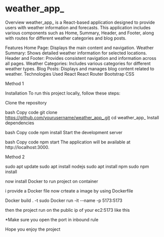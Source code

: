 



<h1>weather_app_</h1>

Overview
weather_app_ is a React-based application designed to provide users with weather information and forecasts. This application includes various components such as Home, Summary, Header, and Footer, along with routes for different weather categories and blog posts.

Features
Home Page: Displays the main content and navigation.
Weather Summary: Shows detailed weather information for selected locations.
Header and Footer: Provides consistent navigation and information across all pages.
Weather Categories: Includes various categories for different weather types.
Blog Posts: Displays and manages blog content related to weather.
Technologies Used
React
React Router
Bootstrap
CSS

Method 1

Installation
To run this project locally, follow these steps:

Clone the repository

bash
Copy code
git clone https://github.com/yourusername/weather_app_.git
cd weather_app_
Install dependencies

bash
Copy code
npm install
Start the development server

bash
Copy code
npm start
The application will be available at http://localhost:3000.

Method 2

sudo apt update
sudo apt install nodejs
sudo apt install npm
sudo npm install

now install Docker to run project on container

i provide a Docker file now crteate a image by using Dockerfile

Docker build . -t <imagename>
sudo Docker run -it --name <nameyouwant> -p 5173:5173 <imagename>

then the project run on the public ip of your ec2:5173  like this 


*Make sure you open the port in inbound rule 

Hope you enjoy the project
